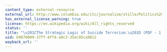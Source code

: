 ```yaml
---
content_type: external-resource
external_url: http://www.columbia.edu/itc/journalism/stille/Politics%20Fall%202007/readings%20weeks%206-7/Strategic%20Logic%20of%20Suicide%20Missions.pdf
has_external_license_warning: true
license: https://en.wikipedia.org/wiki/All_rights_reserved
status: ''
title: "\u201CThe Strategic Logic of Suicide Terrorism.\u201D (PDF - 1.7MB)"
uid: b9670009-37ff-4ff4-a0c3-35ec95ca9812
wayback_url: ''
---
```

